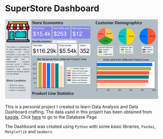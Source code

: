 # SuperStore Dashboard

![alt text](<Dashboard Sample.png>)

This is a personal project I created to learn Data Analysis and Data Dashboard crafting. The data used in this project has been obtained from [kaggle](https://www.kaggle.com/). Click [here](https://www.kaggle.com/datasets/aungpyaeap/supermarket-sales) to go to the Database Page.

The Dashboard was created using `Python` with some basic libraries, `Pandas`, `Matplotlib` and `Seaborn`.
